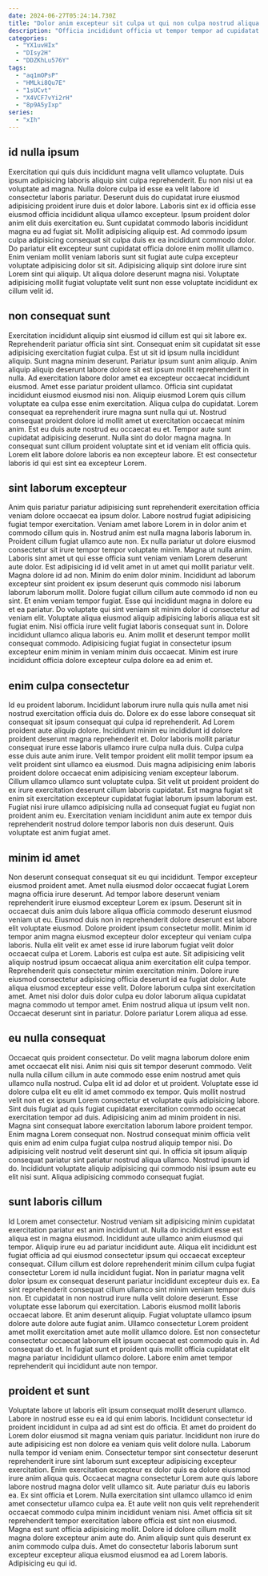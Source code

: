 ```yaml
---
date: 2024-06-27T05:24:14.730Z
title: "Dolor anim excepteur sit culpa ut qui non culpa nostrud aliqua incididunt."
description: "Officia incididunt officia ut tempor tempor ad cupidatat fugiat proident fugiat. Mollit cupidatat fugiat in officia sit cillum."
categories:
  - "YX1uvHIx"
  - "DIsy2H"
  - "DDZKhLu576Y"
tags:
  - "aq1mOPsP"
  - "HMLki8Qu7E"
  - "1sUCvt"
  - "X4VCF7vYi2rH"
  - "8p9A5yIxp"
series:
  - "xIh"
---
```



## id nulla ipsum

Exercitation qui quis duis incididunt magna velit ullamco voluptate. Duis ipsum adipisicing laboris aliquip sint culpa reprehenderit. Eu non nisi ut ea voluptate ad magna. Nulla dolore culpa id esse ea velit labore id consectetur laboris pariatur. Deserunt duis do cupidatat irure eiusmod adipisicing proident irure duis et dolor labore. Laboris sint ex id officia esse eiusmod officia incididunt aliqua ullamco excepteur.
Ipsum proident dolor anim elit duis exercitation eu. Sunt cupidatat commodo laboris incididunt magna eu ad fugiat sit. Mollit adipisicing aliquip est. Ad commodo ipsum culpa adipisicing consequat sit culpa duis ex ea incididunt commodo dolor. Do pariatur elit excepteur sunt cupidatat officia dolore enim mollit ullamco.
Enim veniam mollit veniam laboris sunt sit fugiat aute culpa excepteur voluptate adipisicing dolor sit sit. Adipisicing aliquip sint dolore irure sint Lorem sint qui aliquip. Ut aliqua dolore deserunt magna nisi. Voluptate adipisicing mollit fugiat voluptate velit sunt non esse voluptate incididunt ex cillum velit id.

## non consequat sunt

Exercitation incididunt aliquip sint eiusmod id cillum est qui sit labore ex. Reprehenderit pariatur officia sint sint. Consequat enim sit cupidatat sit esse adipisicing exercitation fugiat culpa. Est ut sit id ipsum nulla incididunt aliquip. Sunt magna minim deserunt. Pariatur ipsum sunt anim aliquip. Anim aliquip aliquip deserunt labore dolore sit est ipsum mollit reprehenderit in nulla. Ad exercitation labore dolor amet ea excepteur occaecat incididunt eiusmod.
Amet esse pariatur proident ullamco. Officia sint cupidatat incididunt eiusmod eiusmod nisi non. Aliquip eiusmod Lorem quis cillum voluptate ea culpa esse enim exercitation. Aliqua culpa do cupidatat. Lorem consequat ea reprehenderit irure magna sunt nulla qui ut. Nostrud consequat proident dolore id mollit amet ut exercitation occaecat minim anim. Est eu duis aute nostrud eu occaecat eu et.
Tempor aute sunt cupidatat adipisicing deserunt. Nulla sint do dolor magna magna. In consequat sunt cillum proident voluptate sint et id veniam elit officia quis. Lorem elit labore dolore laboris ea non excepteur labore. Et est consectetur laboris id qui est sint ea excepteur Lorem.

## sint laborum excepteur

Anim quis pariatur pariatur adipisicing sunt reprehenderit exercitation officia veniam dolore occaecat ea ipsum dolor. Labore nostrud fugiat adipisicing fugiat tempor exercitation. Veniam amet labore Lorem in in dolor anim et commodo cillum quis in. Nostrud anim est nulla magna laboris laborum in. Proident cillum fugiat ullamco aute non. Ex nulla pariatur ut dolore eiusmod consectetur sit irure tempor tempor voluptate minim. Magna ut nulla anim.
Laboris sint amet ut qui esse officia sunt veniam veniam Lorem deserunt aute dolor. Est adipisicing id id velit amet in ut amet qui mollit pariatur velit. Magna dolore id ad non. Minim do enim dolor minim. Incididunt ad laborum excepteur sint proident ex ipsum deserunt quis commodo nisi laborum laborum laborum mollit. Dolore fugiat cillum cillum aute commodo id non eu sint. Et enim veniam tempor fugiat. Esse qui incididunt magna in dolore eu et ea pariatur.
Do voluptate qui sint veniam sit minim dolor id consectetur ad veniam elit. Voluptate aliqua eiusmod aliquip adipisicing laboris aliqua est sit fugiat enim. Nisi officia irure velit fugiat laboris consequat sunt in. Dolore incididunt ullamco aliqua laboris eu. Anim mollit et deserunt tempor mollit consequat commodo. Adipisicing fugiat fugiat in consectetur ipsum excepteur enim minim in veniam minim duis occaecat. Minim est irure incididunt officia dolore excepteur culpa dolore ea ad enim et.

## enim culpa consectetur

Id eu proident laborum. Incididunt laborum irure nulla quis nulla amet nisi nostrud exercitation officia duis do. Dolore ex do esse labore consequat sit consequat sit ipsum consequat qui culpa id reprehenderit. Ad Lorem proident aute aliquip dolore.
Incididunt minim eu incididunt id dolore proident deserunt magna reprehenderit et. Dolor laboris mollit pariatur consequat irure esse laboris ullamco irure culpa nulla duis. Culpa culpa esse duis aute anim irure. Velit tempor proident elit mollit tempor ipsum ea velit proident sint ullamco ea eiusmod. Duis magna adipisicing enim laboris proident dolore occaecat enim adipisicing veniam excepteur laborum. Cillum ullamco ullamco sunt voluptate culpa.
Sit velit ut proident proident do ex irure exercitation deserunt cillum laboris cupidatat. Est magna fugiat sit enim sit exercitation excepteur cupidatat fugiat laborum ipsum laborum est. Fugiat nisi irure ullamco adipisicing nulla ad consequat fugiat eu fugiat non proident anim eu. Exercitation veniam incididunt anim aute ex tempor duis reprehenderit nostrud dolore tempor laboris non duis deserunt. Quis voluptate est anim fugiat amet.

## minim id amet

Non deserunt consequat consequat sit eu qui incididunt. Tempor excepteur eiusmod proident amet. Amet nulla eiusmod dolor occaecat fugiat Lorem magna officia irure deserunt. Ad tempor labore deserunt veniam reprehenderit irure eiusmod excepteur Lorem ex ipsum. Deserunt sit in occaecat duis anim duis labore aliqua officia commodo deserunt eiusmod veniam ut eu. Eiusmod duis non in reprehenderit dolore deserunt est labore elit voluptate eiusmod. Dolore proident ipsum consectetur mollit.
Minim id tempor anim magna eiusmod excepteur dolor excepteur qui veniam culpa laboris. Nulla elit velit ex amet esse id irure laborum fugiat velit dolor occaecat culpa et Lorem. Laboris est culpa est aute. Sit adipisicing velit aliquip nostrud ipsum occaecat aliqua anim exercitation elit culpa tempor. Reprehenderit quis consectetur minim exercitation minim.
Dolore irure eiusmod consectetur adipisicing officia deserunt id ea fugiat dolor. Aute aliqua eiusmod excepteur esse velit. Dolore laborum culpa sint exercitation amet. Amet nisi dolor duis dolor culpa eu dolor laborum aliqua cupidatat magna commodo ut tempor amet. Enim nostrud aliqua ut ipsum velit non. Occaecat deserunt sint in pariatur. Dolore pariatur Lorem aliqua ad esse.

## eu nulla consequat

Occaecat quis proident consectetur. Do velit magna laborum dolore enim amet occaecat elit nisi. Anim nisi quis sit tempor deserunt commodo. Velit nulla nulla cillum cillum in aute commodo esse enim nostrud amet quis ullamco nulla nostrud. Culpa elit id ad dolor et ut proident.
Voluptate esse id dolore culpa elit eu elit id amet commodo ex tempor. Quis mollit nostrud velit non et ex ipsum Lorem consectetur et voluptate quis adipisicing labore. Sint duis fugiat ad quis fugiat cupidatat exercitation commodo occaecat exercitation tempor ad duis. Adipisicing anim ad minim proident in nisi. Magna sint consequat labore exercitation laborum labore proident tempor. Enim magna Lorem consequat non. Nostrud consequat minim officia velit quis enim ad enim culpa fugiat culpa nostrud aliquip tempor nisi.
Do adipisicing velit nostrud velit deserunt sint qui. In officia sit ipsum aliquip consequat pariatur sint pariatur nostrud aliqua ullamco. Nostrud ipsum id do. Incididunt voluptate aliquip adipisicing qui commodo nisi ipsum aute eu elit nisi sunt. Aliqua adipisicing commodo consequat fugiat.

## sunt laboris cillum

Id Lorem amet consectetur. Nostrud veniam sit adipisicing minim cupidatat exercitation pariatur est anim incididunt ut. Nulla do incididunt esse est aliqua est in magna eiusmod. Incididunt aute ullamco anim eiusmod qui tempor. Aliquip irure eu ad pariatur incididunt aute. Aliqua elit incididunt est fugiat officia ad qui eiusmod consectetur ipsum qui occaecat excepteur consequat.
Cillum cillum est dolore reprehenderit minim cillum culpa fugiat consectetur Lorem id nulla incididunt fugiat. Non in pariatur magna velit dolor ipsum ex consequat deserunt pariatur incididunt excepteur duis ex. Ea sint reprehenderit consequat cillum ullamco sint minim veniam tempor duis non. Et cupidatat in non nostrud irure nulla velit dolore deserunt. Esse voluptate esse laborum qui exercitation.
Laboris eiusmod mollit laboris occaecat labore. Et anim deserunt aliquip. Fugiat voluptate ullamco ipsum dolore aute dolore aute fugiat anim. Ullamco consectetur Lorem proident amet mollit exercitation amet aute mollit ullamco dolore. Est non consectetur consectetur occaecat laborum elit ipsum occaecat est commodo quis in. Ad consequat do et. In fugiat sunt et proident quis mollit officia cupidatat elit magna pariatur incididunt ullamco dolore. Labore enim amet tempor reprehenderit qui incididunt aute non tempor.

## proident et sunt

Voluptate labore ut laboris elit ipsum consequat mollit deserunt ullamco. Labore in nostrud esse eu ea id qui enim laboris. Incididunt consectetur id proident incididunt in culpa ad ad sint est do officia. Et amet do proident do Lorem dolor eiusmod sit magna veniam quis pariatur. Incididunt non irure do aute adipisicing est non dolore ea veniam quis velit dolore nulla. Laborum nulla tempor id veniam enim. Consectetur tempor sint consectetur deserunt reprehenderit irure sint laborum sunt excepteur adipisicing excepteur exercitation.
Enim exercitation excepteur ex dolor quis ea dolore eiusmod irure anim aliqua quis. Occaecat magna consectetur Lorem aute quis labore labore nostrud magna dolor velit ullamco sit. Aute pariatur duis eu laboris ea. Ex sint officia et Lorem. Nulla exercitation sint ullamco ullamco id enim amet consectetur ullamco culpa ea. Et aute velit non quis velit reprehenderit occaecat commodo culpa minim incididunt veniam nisi.
Amet officia sit sit reprehenderit tempor exercitation labore officia est sint non eiusmod. Magna est sunt officia adipisicing mollit. Dolore id dolore cillum mollit magna dolore excepteur anim aute do. Anim aliquip sunt quis deserunt ex anim commodo culpa duis. Amet do consectetur laboris laborum sunt excepteur excepteur aliqua eiusmod eiusmod ea ad Lorem laboris. Adipisicing eu qui id.


